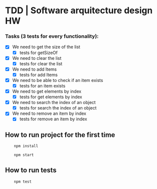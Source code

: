 # TDD | Software arquitecture design HW

### Tasks (3 tests for every functionality):

- [x] We need to get the size of the list
    - [x] tests for getSizeOf 
- [x] We need to clear the list
    - [x] tests for clear the list 
- [x] We need to add Items
    - [x] tests for add Items
- [x] We need to be able to check if an item exists
    - [x] tests for an item exists
- [x] We need to get elements by index
    - [x] tests for get elements by index
- [x] We need to search the index of an object
    - [x] tests for search the index of an object
- [x] We need to remove an item by index
    - [x] tests for remove an item by index

## How to run project for the first time

```bash
    npm install
```

```bash
    npm start
```


## How to run tests

```bash
    npm test
```